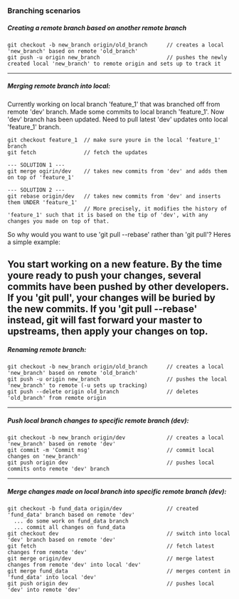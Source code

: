 ### Branching scenarios

##### Creating a remote branch based on another remote branch

```
git checkout -b new_branch origin/old_branch      // creates a local 'new_branch' based on remote 'old_branch'
git push -u origin new_branch                     // pushes the newly created local 'new_branch' to remote origin and sets up to track it

```
----------------------------------------------------------------------------------------------
##### Merging remote branch into local:

Currently working on local branch 'feature_1' that was branched off from remote 'dev' branch.
Made some commits to local branch 'feature_1'.
Now 'dev' branch has been updated.
Need to pull latest 'dev' updates onto local 'feature_1' branch.

```
git checkout feature_1  // make sure youre in the local 'feature_1' branch
git fetch               // fetch the updates

--- SOLUTION 1 ---
git merge ogirin/dev    // takes new commits from 'dev' and adds them on top of 'feature_1'

--- SOLUTION 2 ---
git rebase origin/dev   // takes new commits from 'dev' and inserts them UNDER 'feature_1'
                        // More precisely, it modifies the history of 'feature_1' such that it is based on the tip of 'dev', with any changes you made on top of that.
```

So why would you want to use 'git pull --rebase' rather than 'git pull'? Heres a simple example:

You start working on a new feature.
By the time youre ready to push your changes, several commits have been pushed by other developers.
If you 'git pull', your changes will be buried by the new commits.
If you 'git pull --rebase' instead, git will fast forward your master to upstreams, then apply your changes on top.
----------------------------------------------------------------------------------------------
##### Renaming remote branch:

```
git checkout -b new_branch origin/old_branch      // creates a local 'new_branch' based on remote 'old_branch'
git push -u origin new_branch                     // pushes the local 'new_branch' to remote (-u sets up tracking)
git push --delete origin old_branch               // deletes 'old_branch' from remote origin

```
----------------------------------------------------------------------------------------------
##### Push local branch changes to specific remote branch (dev):

```
git checkout -b new_branch origin/dev             // creates a local 'new_branch' based on remote 'dev'
git commit -m 'Commit msg'                        // commit local changes on 'new_branch'
git push origin dev                               // pushes local commits onto remote 'dev' branch

```

----------------------------------------------------------------------------------------------
##### Merge changes made on local branch into specific remote branch (dev):

```
git checkout -b fund_data origin/dev              // created 'fund_data' branch based on remote 'dev'
  ... do some work on fund_data branch
  ... commit all changes on fund_data
git checkout dev                                  // switch into local 'dev' branch based on remote 'dev'
git fetch                                         // fetch latest changes from remote 'dev'
git merge origin/dev                              // merge latest changes from remote 'dev' into local 'dev'
git merge fund_data                               // merges content in 'fund_data' into local 'dev'
git push origin dev                               // pushes local 'dev' into remote 'dev'

```
